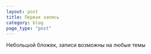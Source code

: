 ```yaml
---
layout: post
title: Первая запись
category: blog
page_type: "post"
---
```

Небольшой бложек, записи возможны на любые темы